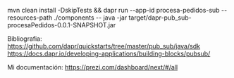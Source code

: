 mvn clean install -DskipTests && dapr run --app-id procesa-pedidos-sub --resources-path ./components -- java -jar target/dapr-pub_sub-procesaPedidos-0.0.1-SNAPSHOT.jar


Bibliografia:
https://github.com/dapr/quickstarts/tree/master/pub_sub/java/sdk
https://docs.dapr.io/developing-applications/building-blocks/pubsub/

Mi documentación: 
https://prezi.com/dashboard/next/#/all
